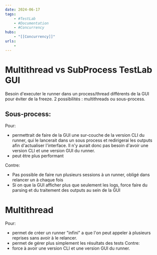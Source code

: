 ```yaml
---
date: 2024-06-17
tags:
    - #TestLab
    - #Documentation
    - #Concurrency
hubs:
    - "[[Concurrency]]"
urls:
    -
---
```


# Multithread vs SubProcess TestLab GUI 

Besoin d'executer le runner dans un process/thread différents de la GUI pour éviter de la freeze.
2 possibilités : multithreads ou sous-process.

## Sous-process:
Pour:
- permettrait de faire de la GUI une sur-couche de la version CLI du runner, qui le lancerait dans un sous process et redirigerai les outputs afin d'actualiser l'interface. Il n'y aurait donc pas besoin d'avoir une version CLI et une version GUI du runner.
- peut être plus performant

Contre:
- Pas possible de faire run plusieurs sessions à un runner, obligé dans relancer un à chaque fois
- Si on que la GUI afficher plus que seulement les logs, force faire du parsing et du traitement des outputs au sein de la GUI

# Multithread
Pour:
- permet de créer un runner "infini" a que l'on peut appeler à plusieurs reprises sans avoir à le relancer.
- permet de gérer plus simplement les résultats des tests
Contre:
- force à avoir une version CLI et une version GUI du runner.
